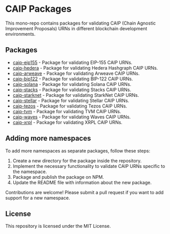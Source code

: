 # CAIP Packages

This mono-repo contains packages for validating CAIP (Chain Agnostic Improvement Proposals) URNs in different blockchain development environments.

## Packages

- [caip-eip155](./caip-eip155) - Package for validating EIP-155 CAIP URNs.
- [caip-hedera](./caip-hedera) - Package for validating Hedera Hashgraph CAIP URNs.
- [caip-arweave](./caip-arweave) - Package for validating Arweave CAIP URNs.
- [caip-bip122](./caip-bip122) - Package for validating BIP-122 CAIP URNs.
- [caip-solana](./caip-solana) - Package for validating Solana CAIP URNs.
- [caip-stacks](./caip-stacks) - Package for validating Stacks CAIP URNs.
- [caip-starknet](./caip-starknet) - Package for validating StarkNet CAIP URNs.
- [caip-stellar](./caip-stellar) - Package for validating Stellar CAIP URNs.
- [caip-tezos](./caip-tezos) - Package for validating Tezos CAIP URNs.
- [caip-tvm](./caip-tvm) - Package for validating TVM CAIP URNs.
- [caip-waves](./caip-waves) - Package for validating Waves CAIP URNs.
- [caip-xrpl](./caip-xrpl) - Package for validating XRPL CAIP URNs.

## Adding more namespaces

To add more namespaces as separate packages, follow these steps:

1. Create a new directory for the package inside the repository.
2. Implement the necessary functionality to validate CAIP URNs specific to the namespace.
3. Package and publish the package on NPM.
4. Update the README file with information about the new package.

Contributions are welcome! Please submit a pull request if you want to add support for a new namespace.

## License

This repository is licensed under the MIT License.
